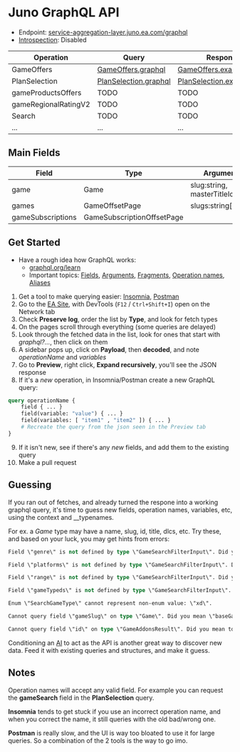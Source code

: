 # Juno GraphQL API

- Endpoint: [service-aggregation-layer.juno.ea.com/graphql](https://service-aggregation-layer.juno.ea.com/graphql)
- [Introspection](https://stackoverflow.com/questions/37397886/get-graphql-whole-schema-query): Disabled

| Operation | Query | Response |
|-----------|-------|----------|
| GameOffers | [GameOffers.graphql](queries/GameOffers.graphql) | [GameOffers.example.json](queries/GameOffers.example.json) |
| PlanSelection | [PlanSelection.graphql](queries/PlanSelection.graphql) | [PlanSelection.example.json](queries/PlanSelection.example.json) |
| gameProductsOffers | TODO | TODO |
| gameRegionalRatingV2 | TODO | TODO |
| Search | TODO | TODO |
| ... | ... | ... |

## Main Fields

| Field | Type | Arguments | Query | Example |
|-------|------|-----------|-------|---------|
| game | Game | slug:string, masterTitleId:string | [GameOffers](queries/GameOffers.graphql) | [GameOffers](queries/GameOffers.example.json) |
| games | GameOffsetPage | slugs:string[] |  [GameOffers](queries/GameOffers.graphql) | [GameOffers](queries/GameOffers.example.json) |
| gameSubscriptions | GameSubscriptionOffsetPage | | [PlanSelection](queries/PlanSelection.graphql) | [PlanSelection](queries/PlanSelection.example.json) |

## Get Started

- Have a rough idea how GraphQL works:
  - [graphql.org/learn](https://graphql.org/learn/)
  - Important topics: [Fields](https://graphql.org/learn/queries/#fields), [Arguments](https://graphql.org/learn/queries/#arguments), [Fragments](https://graphql.org/learn/queries/#fragments), [Operation names](https://graphql.org/learn/queries/#operation-name), [Aliases](https://graphql.org/learn/queries/#aliases)

1. Get a tool to make querying easier: [Insomnia](https://insomnia.rest/download), [Postman](https://www.postman.com/)
2. Go to the [EA Site](https://www.ea.com/), with DevTools (`F12` / `Ctrl+Shift+I`) open on the Network tab
3. Check **Preserve log**, order the list by **Type**, and look for fetch types
4. On the pages scroll through everything (some queries are delayed)
5. Look through the fetched data in the list, look for ones that start with *graphql?...*, then click on them
6. A sidebar pops up, click on **Payload**, then **decoded**, and note *operationName* and *variables*
7. Go to **Preview**, right click, **Expand recursively**, you'll see the JSON response
8. If it's a *new* operation, in Insomnia/Postman create a new GraphQL query:

```graphql
query operationName {
    field { ... }
    field(variable: "value") { ... }
    field(variables: [ "item1" , "item2" ]) { ... }
    # Recreate the query from the json seen in the Preview tab
}
```

9. If it isn't new, see if there's any *new* fields, and add them to the existing query
10. Make a pull request

## Guessing

If you ran out of fetches, and already turned the respone into a working graphql query, it's time to guess new fields, operation names, variables, etc, using the context and __typenames.

For ex. a *Game* type may have a name, slug, id, title, dlcs, etc. Try these, and based on your luck, you may get hints from errors:

```ps
Field \"genre\" is not defined by type \"GameSearchFilterInput\". Did you mean \"genres\"?

Field \"platforms\" is not defined by type \"GameSearchFilterInput\". Did you mean \"playModes\"?

Field \"range\" is not defined by type \"GameSearchFilterInput\". Did you mean \"ratings\"?

Field \"gameTypeds\" is not defined by type \"GameSearchFilterInput\". Did you mean \"gameTypes\"?

Enum \"SearchGameType\" cannot represent non-enum value: \"xd\".

Cannot query field \"gameSlug\" on type \"Game\". Did you mean \"baseGameSlug\", \"gameBans\", \"gameType\", or \"slug\"?

Cannot query field \"id\" on type \"GameAddonsResult\". Did you mean to use an inline fragment on \"GameV2\", \"GameBundlePack\", \"GameCurrency\", \"GameExpansion\", or \"GameMicrocontent\"?
```

Conditioning an [AI](https://chat.openai.com/chat) to act as the API is another great way to discover new data. Feed it with existing queries and structures, and make it guess.

## Notes

Operation names will accept any valid field. For example you can request the **gameSearch** field in the **PlanSelection** query.

**Insomnia** tends to get stuck if you use an incorrect operation name, and when you correct the name, it still queries with the old bad/wrong one.

**Postman** is really slow, and the UI is way too bloated to use it for large queries. So a combination of the 2 tools is the way to go imo.
